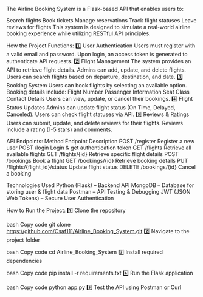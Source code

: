 
The Airline Booking System is a Flask-based API that enables users to:

Search flights
Book tickets
Manage reservations
Track flight statuses
Leave reviews for flights
This system is designed to simulate a real-world airline booking experience while utilizing RESTful API principles.

 How the Project Functions:
1️⃣ User Authentication
Users must register with a valid email and password.
Upon login, an access token is generated to authenticate API requests.
2️⃣ Flight Management
The system provides an API to retrieve flight details.
Admins can add, update, and delete flights.
Users can search flights based on departure, destination, and date.
3️⃣ Booking System
Users can book flights by selecting an available option.
Booking details include:
Flight Number
Passenger Information
Seat Class
Contact Details
Users can view, update, or cancel their bookings.
4️⃣ Flight Status Updates
Admins can update flight status (On Time, Delayed, Canceled).
Users can check flight statuses via API.
5️⃣ Reviews & Ratings
Users can submit, update, and delete reviews for their flights.
Reviews include a rating (1-5 stars) and comments.

API Endpoints:
Method	Endpoint	Description
POST	/register	Register a new user
POST	/login	Login & get authentication token
GET	/flights	Retrieve all available flights
GET	/flights/{id}	Retrieve specific flight details
POST	/bookings	Book a flight
GET	/bookings/{id}	Retrieve booking details
PUT	/flights/{flight_id}/status	Update flight status
DELETE	/bookings/{id}	Cancel a booking

 Technologies Used
Python (Flask) – Backend API
MongoDB – Database for storing user & flight data
Postman – API Testing & Debugging
JWT (JSON Web Tokens) – Secure User Authentication


How to Run the Project:
1️⃣ Clone the repository

bash
Copy code
git clone https://github.com/Csaf111/Airline_Booking_System.git
2️⃣ Navigate to the project folder

bash
Copy code
cd Airline_Booking_System
3️⃣ Install required dependencies

bash
Copy code
pip install -r requirements.txt
4️⃣ Run the Flask application

bash
Copy code
python app.py
5️⃣ Test the API using Postman or Curl
